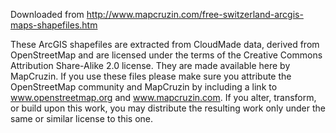 Downloaded from http://www.mapcruzin.com/free-switzerland-arcgis-maps-shapefiles.htm

These ArcGIS shapefiles are extracted from CloudMade data, derived from OpenStreetMap and are licensed under the terms of the Creative Commons Attribution Share-Alike 2.0 license. They are made available here by MapCruzin. If you use these files please make sure you attribute the OpenStreetMap community and MapCruzin by including a link to www.openstreetmap.org and www.mapcruzin.com. If you alter, transform, or build upon this work, you may distribute the resulting work only under the same or similar license to this one.